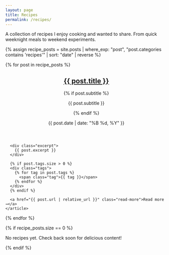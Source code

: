 ```yaml
---
layout: page
title: Recipes
permalink: /recipes/
---
```


A collection of recipes I enjoy cooking and wanted to share. From quick weeknight meals to weekend experiments.

<div class="featured-work">
  {% assign recipe_posts = site.posts | where_exp: "post", "post.categories contains 'recipes'" | sort: "date" | reverse %}

  {% for post in recipe_posts %}
    <article class="work-item">
      <header>
        <h2><a href="{{ post.url | relative_url }}">{{ post.title }}</a></h2>
        {% if post.subtitle %}
          <p class="post-subtitle">{{ post.subtitle }}</p>
        {% endif %}
        <p class="post-meta">
          <time datetime="{{ post.date | date_to_xmlschema }}">{{ post.date | date: "%B %d, %Y" }}</time>
        </p>
      </header>

      <div class="excerpt">
        {{ post.excerpt }}
      </div>

      {% if post.tags.size > 0 %}
      <div class="tags">
        {% for tag in post.tags %}
          <span class="tag">{{ tag }}</span>
        {% endfor %}
      </div>
      {% endif %}

      <a href="{{ post.url | relative_url }}" class="read-more">Read more →</a>
    </article>
  {% endfor %}

  {% if recipe_posts.size == 0 %}
    <p>No recipes yet. Check back soon for delicious content!</p>
  {% endif %}
</div>

